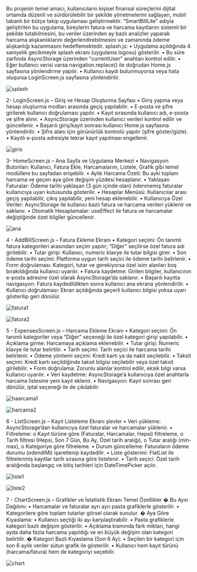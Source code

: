 Bu projenin temel amacı, kullanıcıların kişisel finansal süreçlerini dijital ortamda düzenli ve sürdürülebilir bir şekilde 
yönetmelerini sağlayan, mobil tabanlı bir bütçe takip uygulaması geliştirmektir. “SmartBillLite” adıyla geliştirilen bu 
uygulama, bireylerin fatura ve harcama kayıtlarını sistemli bir şekilde tutabilmesini, bu veriler üzerinden ay bazlı analizler 
yaparak harcama alışkanlıklarını değerlendirebilmesini ve zamanında ödeme alışkanlığı kazanmasını hedeflemektedir. 
splash.js: 
• Uygulama açıldığında 4 saniyelik gecikmeyle splash ekranı (uygulama logosu) gösterilir. 
• Bu süre zarfında AsyncStorage üzerinden "currentUser" anahtarı kontrol edilir. 
• Eğer kullanıcı verisi varsa navigation.replace() ile doğrudan Home.js sayfasına yönlendirme yapılır. 
• Kullanıcı kaydı bulunmuyorsa veya hata oluşursa LoginScreen.js sayfasına yönlendirilir.

![splash](https://github.com/user-attachments/assets/a7899c5b-73e0-493f-9cdd-b977f1a471fc)

2- LoginScreen.js – Giriş ve Hesap Oluşturma Sayfası 
• Giriş yapma veya hesap oluşturma modları arasında geçiş yapılabilir. 
• E-posta ve şifre girilerek kullanıcı doğrulaması yapılır. 
• Kayıt sırasında kullanıcı adı, e-posta ve şifre alınır. 
• AsyncStorage üzerinden kullanıcı verileri kontrol edilir ve güncellenir. 
• Başarılı giriş/kayıt sonrası kullanıcı Home.js sayfasına yönlendirilir. 
• Şifre alanı için görünürlük kontrolü yapılır (şifre göster/gizle). 
• Kayıtlı e-posta adresiyle tekrar kayıt yapılması engellenir.

![giris](https://github.com/user-attachments/assets/d04531c1-59f8-4bfe-b2f3-db37b86d9523)


3- HomeScreen.js – Ana Sayfa ve Uygulama Merkezi
• Navigasyon Butonları: Kullanıcı, Fatura Ekle, Harcamalarım, Listele, Grafik gibi temel modüllere bu sayfadan 
erişebilir. 
• Aylık Harcama Özeti: Bu ayki toplam harcama ve geçen aya göre değişim yüzdesi hesaplanır. 
• Yaklaşan Faturalar: Ödeme tarihi yaklaşan (3 gün içinde olan) ödenmemiş faturalar kullanıcıya uyarı kutusunda 
gösterilir. 
• Hesaplar Menüsü: Kullanıcılar arası geçiş yapılabilir, çıkış yapılabilir, yeni hesap eklenebilir. 
• Kullanıcıya Özel Veriler: AsyncStorage ile kullanıcı bazlı fatura ve harcama verileri yüklenir ve saklanır. 
• Otomatik Hesaplamalar: useEffect ile fatura ve harcamalar değiştiğinde özet bilgiler güncellenir.

![ana](https://github.com/user-attachments/assets/fb6c0ca7-d0e5-42b6-bb3e-ea1afe763fab)

4 - AddBillScreen.js – Fatura Ekleme Ekranı
• Kategori seçimi: Ön tanımlı fatura kategorileri arasından seçim yapılır; “Diğer” seçilirse özel fatura adı girilebilir. 
• Tutar girişi: Kullanıcı, numeric klavye ile tutar bilgisi girer. 
• Son ödeme tarihi seçimi: Platforma uygun tarih seçici ile ödeme tarihi belirlenir. 
• Form doğrulaması: Kategori, tutar ve gerekiyorsa özel isim alanları boş bırakıldığında kullanıcı uyarılır. 
• Fatura kaydetme: Girilen bilgiler, kullanıcının e-posta adresine özel olarak AsyncStorage’da saklanır. 
• Başarılı kayıtta navigasyon: Fatura kaydedildikten sonra kullanıcı ana ekrana yönlendirilir. 
• Kullanıcı doğrulaması: Ekran açıldığında geçerli kullanıcı bilgisi yoksa uyarı gösterilip geri dönülür. 

![fatura1](https://github.com/user-attachments/assets/654b2669-ecce-41d1-9d07-7d848eab7064)

![fatura2](https://github.com/user-attachments/assets/64ffd646-915a-4869-a3ff-4b723bee6cbe)

5 - ExpensesScreen.js – Harcama Ekleme Ekranı
• Kategori seçimi: Ön tanımlı kategoriler veya “Diğer” seçeneği ile özel kategori girişi yapılabilir. 
• Açıklama girme: Harcamaya açıklama eklenebilir. 
• Tutar girişi: Numeric klavye ile tutar belirtilir. 
• Tarih seçimi: Tarih seçici ile harcama tarihi belirlenir. 
• Ödeme yöntemi seçimi: Kredi kartı ya da nakit seçilebilir. 
• Taksit seçimi: Kredi kartı seçildiğinde taksit bilgisi seçilebilir veya özel taksit girilebilir. 
• Form doğrulama: Zorunlu alanlar kontrol edilir, eksik bilgi varsa kullanıcı uyarılır. 
• Veri kaydetme: AsyncStorage’a kullanıcıya özel anahtarla harcama listesine yeni kayıt eklenir. 
• Navigasyon: Kayıt sonrası geri dönülür, iptal seçeneği ile de çıkılabilir. 

![haarcama1](https://github.com/user-attachments/assets/3ec77313-8368-4e8d-ad63-9692a1b13f4f)

![harcama2](https://github.com/user-attachments/assets/b2b5a138-40a9-4af4-b2e2-b41292554bca)

6 - ListScreen.js – Kayıt Listeleme Ekranı 
şlevler 
• Veri yükleme: AsyncStorage’dan kullanıcıya özel faturalar ve harcamalar yüklenir. 
• Filtreleme: 
o Kayıt türüne göre (Faturalar, Harcamalar, Hepsi) filtreleme, 
o Tarih filtresi (Hepsi, Son 7 Gün, Bu Ay, Özel tarih aralığı), 
o Tutar aralığı (min-max), 
o Kategoriye göre filtreleme. 
• Durum güncelleme: Faturaların ödeme durumu (odendiMi) işaretlenip kaydedilir. 
• Liste gösterimi: FlatList ile filtrelenmiş kayıtlar tarih sırasına göre listelenir. 
• Tarih seçici: Özel tarih aralığında başlangıç ve bitiş tarihleri için DateTimePicker açılır. 

![liste1](https://github.com/user-attachments/assets/91b2b527-f00c-45a2-9434-b7865fed3e5e)

![liste2](https://github.com/user-attachments/assets/116cc5d4-3b37-46ab-98bd-a8b3e11d536d)

7 - ChartScreen.js – Grafikler ve İstatistik Ekranı
Temel Özellikler 
� Bu Ayın Dağılımı: 
• Harcamalar ve faturalar ayrı ayrı pasta grafiklerle gösterilir. 
• Kategorilere göre toplam tutarlar görsel olarak sunulur. 
� Aya Göre Kıyaslama: 
• Kullanıcı seçtiği iki ayı karşılaştırabilir. 
• Pasta grafiklerle kategori bazlı değişim gösterilir. 
• Açıklama kısmında fark miktarı, hangi ayda daha fazla harcama yapıldığı ve en büyük değişim olan kategori 
belirtilir. 
� Kategori Bazlı Kıyaslama (Son 6 Ay): 
• Seçilen bir kategori için son 6 aylık veriler sütun grafik ile gösterilir. 
• Kullanıcı hem kayıt türünü (harcama/fatura) hem de kategoriyi seçebilir.

![chart](https://github.com/user-attachments/assets/0a2ea048-83ba-4f35-8d11-a5376ea78eac)






